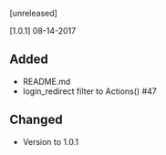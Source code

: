 [unreleased]

[1.0.1] 08-14-2017 
## Added 
- README.md
- login_redirect filter to Actions() #47

## Changed 
- Version to 1.0.1